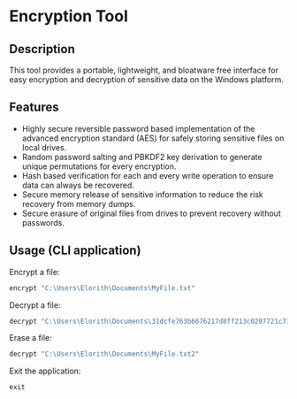 # Encryption Tool

## Description

This tool provides a portable, lightweight, and bloatware free interface for easy encryption and decryption of sensitive data on the Windows platform.

## Features

* Highly secure reversible password based implementation of the advanced encryption standard (AES) for safely storing sensitive files on local drives.
* Random password salting and PBKDF2 key derivation to generate unique permutations for every encryption.
* Hash based verification for each and every write operation to ensure data can always be recovered.
* Secure memory release of sensitive information to reduce the risk recovery from memory dumps.
* Secure erasure of original files from drives to prevent recovery without passwords. 

## Usage (CLI application)

Encrypt a file:

```c#
encrypt "C:\Users\Elorith\Documents\MyFile.txt"
```

Decrypt a file:
```c#
decrypt "C:\Users\Elorith\Documents\31dcfe763b6676217d8ff213c0297721c71696df2251f4af4c188c01f34efa78.aes"
```

Erase a file:
```c#
decrypt "C:\Users\Elorith\Documents\MyFile.txt2"
```

Exit the application:
```c#
exit
```
